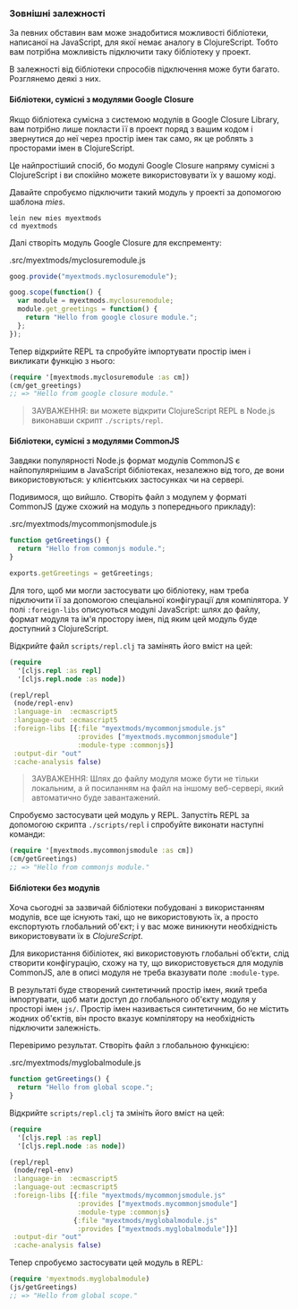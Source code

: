 ###  Зовнішні залежності

За певних обставин вам може знадобитися можливості бібліотеки, написаної на JavaScript, для якої немає аналогу в ClojureScript. Тобто вам потрібна можливість підключити таку бібліотеку у проект.

В залежності від бібліотеки спрособів підключення може бути багато. Розглянемо деякі з них.


#### Бібліотеки, сумісні з модулями Google Closure

Якщо бібліотека сумісна з системою модулів в Google Closure Library, вам потрібно лише покласти її в проект поряд з вашим кодом і звернутися до неї через простір імен так само, як це роблять з просторами імен в ClojureScript.

Це найпростіший спосіб, бо модулі Google Closure напряму сумісні з ClojureScript і ви спокійно можете використовувати їх у вашому коді.

Давайте спробуємо підключити такий модуль у проекті за допомогою шаблона *mies*.

```shell
lein new mies myextmods
cd myextmods
```

Далі створіть модуль Google Closure для експременту:

.src/myextmods/myclosuremodule.js
```javascript
goog.provide("myextmods.myclosuremodule");

goog.scope(function() {
  var module = myextmods.myclosuremodule;
  module.get_greetings = function() {
    return "Hello from google closure module.";
  };
});
```

Тепер відкрийте REPL та спробуйте імпортувати простір імен і викликати функцію з нього:

```clojure
(require '[myextmods.myclosuremodule :as cm])
(cm/get_greetings)
;; => "Hello from google closure module."
```

> ЗАУВАЖЕННЯ: ви можете відкрити ClojureScript REPL в Node.js виконавши скрипт `./scripts/repl`.

#### Бібліотеки, сумісні з модулями CommonJS

Завдяки популярності Node.js формат модулів CommonJS є найпопулярнішим в JavaScript бібліотеках, незалежно від того, де вони використовуються: у клієнтських застосунках чи на сервері.

Подивимося, що вийшло. Створіть файл з модулем у форматі CommonJS (дуже схожий на модуль з попереднього прикладу):

.src/myextmods/mycommonjsmodule.js
```javascript
function getGreetings() {
  return "Hello from commonjs module.";
}

exports.getGreetings = getGreetings;
```

Для того, щоб ми могли застосувати цю бібліотеку, нам треба підключити її за допомогою спеціальної конфігурації для компілятора. У полі `:foreign-libs` описуються модулі JavaScript: шлях до файлу, формат модуля та ім'я простору імен, під яким цей модуль буде доступний з ClojureScript.

Відкрийте файл `scripts/repl.clj` та замінять його вміст на цей:

```clojure
(require
  '[cljs.repl :as repl]
  '[cljs.repl.node :as node])

(repl/repl
 (node/repl-env)
 :language-in  :ecmascript5
 :language-out :ecmascript5
 :foreign-libs [{:file "myextmods/mycommonjsmodule.js"
                 :provides ["myextmods.mycommonjsmodule"]
                 :module-type :commonjs}]
 :output-dir "out"
 :cache-analysis false)
```

> ЗАУВАЖЕННЯ: Шлях до файлу модуля може бути не тільки локальним, а й посиланням на файл на іншому веб-сервері, який автоматично буде завантажений.

Спробуємо застосувати цей модуль у REPL. Запустіть REPL за допомогою скрипта `./scripts/repl` і спробуйте виконати наступні команди:

```clojure
(require '[myextmods.mycommonjsmodule :as cm])
(cm/getGreetings)
;; => "Hello from commonjs module."
```


#### Бібліотеки без модулів

Хоча сьогодні за зазвичай бібліотеки побудовані з використанням модулів, все ще існують такі, що не використовують їх, а просто експортують глобальний об'єкт; і у вас може виникнути необхідність використовувати їх в _ClojureScript_.

Для використання бібіліотек, які використовують глобальні обʼєкти, слід створити конфігурацію, схожу на ту, що використовується для модулів CommonJS, але в описі модуля не треба вказувати поле `:module-type`.

В результаті буде створений синтетичний простір імен, який треба імпортувати, щоб мати доступ до глобального об'єкту модуля у просторі імен `js/`. Простір імен називається синтетичним, бо не містить жодних об'єктів, він просто вказує компілятору на необхідність підключити залежність.

Перевіримо результат. Створіть файл з глобальною функцією:

.src/myextmods/myglobalmodule.js
```javascript
function getGreetings() {
  return "Hello from global scope.";
}
```

Відкрийте `scripts/repl.clj` та змініть його вміст на цей:

```clojure
(require
  '[cljs.repl :as repl]
  '[cljs.repl.node :as node])

(repl/repl
 (node/repl-env)
 :language-in  :ecmascript5
 :language-out :ecmascript5
 :foreign-libs [{:file "myextmods/mycommonjsmodule.js"
                 :provides ["myextmods.mycommonjsmodule"]
                 :module-type :commonjs}
                {:file "myextmods/myglobalmodule.js"
                 :provides ["myextmods.myglobalmodule"]}]
 :output-dir "out"
 :cache-analysis false)
```

Тепер спробуємо застосувати цей модуль в REPL:

```clojure
(require 'myextmods.myglobalmodule)
(js/getGreetings)
;; => "Hello from global scope."
```

